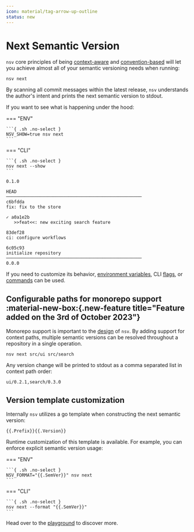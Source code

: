 ```yaml
---
icon: material/tag-arrow-up-outline
status: new
---
```


# Next Semantic Version

`nsv` core principles of being <u>context-aware</u> and <u>convention-based</u> will let you achieve almost all of your semantic versioning needs when running:

```{ .sh .no-select }
nsv next
```

By scanning all commit messages within the latest release, `nsv` understands the author's intent and prints the next semantic version to stdout.

If you want to see what is happening under the hood:

=== "ENV"

    ```{ .sh .no-select }
    NSV_SHOW=true nsv next
    ```

=== "CLI"

    ```{ .sh .no-select }
    nsv next --show
    ```

```{ .text .no-select .no-copy }
0.1.0

HEAD
────────────────────────────────────────────────────
c6bfdda
fix: fix to the store

✓ a0a1e2b
   >>feat<<: new exciting search feature

83def28
ci: configure workflows

6c05c93
initialize repository
────────────────────────────────────────────────────
0.0.0
```

If you need to customize its behavior, [environment variables](./reference/env-vars.md), CLI [flags](./reference/cli/nsv-next.md), or [commands](./commands.md) can be used.

## Configurable paths for monorepo support :material-new-box:{.new-feature title="Feature added on the 3rd of October 2023"}

Monorepo support is important to the [design](./monorepos.md) of `nsv`. By adding support for context paths, multiple semantic versions can be resolved throughout a repository in a single operation.

```{ .sh .no-select }
nsv next src/ui src/search
```

Any version change will be printed to stdout as a comma separated list in context path order:

```{ .text .no-select .no-copy }
ui/0.2.1,search/0.3.0
```

## Version template customization

Internally `nsv` utilizes a go template when constructing the next semantic version:

```{ .sh .no-select }
{{.Prefix}}{{.Version}}
```

Runtime customization of this template is available. For example, you can enforce explicit semantic version usage:

=== "ENV"

    ```{ .sh .no-select }
    NSV_FORMAT="{{.SemVer}}" nsv next
    ```

=== "CLI"

    ```{ .sh .no-select }
    nsv next --format "{{.SemVer}}"
    ```

Head over to the [playground](./playground.md) to discover more.
